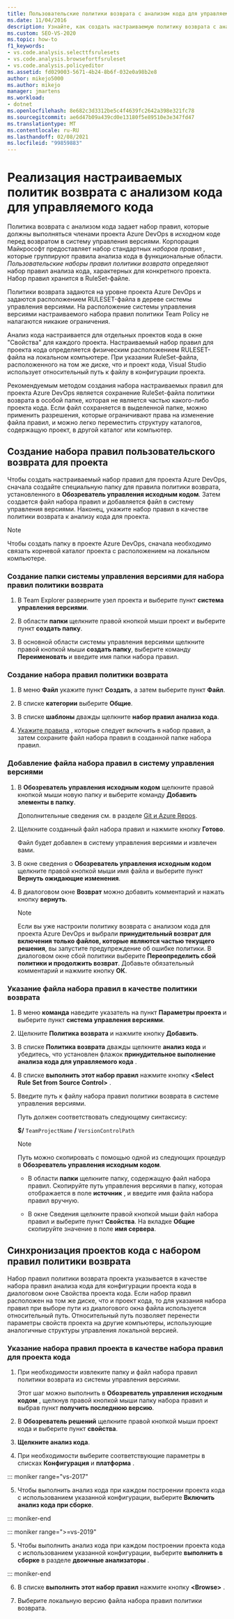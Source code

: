```yaml
---
title: Пользовательские политики возврата с анализом кода для управляемого кода
ms.date: 11/04/2016
description: Узнайте, как создать настраиваемую политику возврата с анализом кода. Узнайте, как убедиться, что управляемый код Visual Studio соответствует политике проекта Azure DevOps.
ms.custom: SEO-VS-2020
ms.topic: how-to
f1_keywords:
- vs.code.analysis.selecttfsrulesets
- vs.code.analysis.browsefortfsruleset
- vs.code.analysis.policyeditor
ms.assetid: fd029003-5671-4b24-8b6f-032e0a98b2e8
author: mikejo5000
ms.author: mikejo
manager: jmartens
ms.workload:
- dotnet
ms.openlocfilehash: 8e682c3d3312be5c4f4639fc2642a398e321fc78
ms.sourcegitcommit: ae6d47b09a439cd0e13180f5e89510e3e347fd47
ms.translationtype: MT
ms.contentlocale: ru-RU
ms.lasthandoff: 02/08/2021
ms.locfileid: "99859883"
---
```

# <a name="implement-custom-code-analysis-check-in-policies-for-managed-code"></a>Реализация настраиваемых политик возврата с анализом кода для управляемого кода

Политика возврата с анализом кода задает набор правил, которые должны выполняться членами проекта Azure DevOps в исходном коде перед возвратом в систему управления версиями. Корпорация Майкрософт предоставляет набор стандартных *наборов правил* , которые группируют правила анализа кода в функциональные области. *Пользовательские наборы правил политики возврата* определяют набор правил анализа кода, характерных для конкретного проекта. Набор правил хранится в RuleSet-файле.

Политики возврата задаются на уровне проекта Azure DevOps и задаются расположением RULESET-файла в дереве системы управления версиями. На расположение системы управления версиями настраиваемого набора правил политики Team Policy не налагаются никакие ограничения.

Анализ кода настраивается для отдельных проектов кода в окне "Свойства" для каждого проекта. Настраиваемый набор правил для проекта кода определяется физическим расположением RULESET-файла на локальном компьютере. При указании RuleSet-файла, расположенного на том же диске, что и проект кода, Visual Studio использует относительный путь к файлу в конфигурации проекта.

Рекомендуемым методом создания набора настраиваемых правил для проекта Azure DevOps является сохранение RuleSet-файла политики возврата в особой папке, которая не является частью какого-либо проекта кода. Если файл сохраняется в выделенной папке, можно применить разрешения, которые ограничивают права на изменение файла правил, и можно легко переместить структуру каталогов, содержащую проект, в другой каталог или компьютер.

## <a name="create-the-project-custom-check-in-rule-set"></a>Создание набора правил пользовательского возврата для проекта

Чтобы создать настраиваемый набор правил для проекта Azure DevOps, сначала создайте специальную папку для правила политики возврата, установленного в **Обозреватель управления исходным кодом**. Затем создается файл набора правил и добавляется файл в систему управления версиями. Наконец, укажите набор правил в качестве политики возврата к анализу кода для проекта.

> [!NOTE]
> Чтобы создать папку в проекте Azure DevOps, сначала необходимо связать корневой каталог проекта с расположением на локальном компьютере.

### <a name="to-create-the-version-control-folder-for-the-check-in-policy-rule-set"></a>Создание папки системы управления версиями для набора правил политики возврата

1. В Team Explorer разверните узел проекта и выберите пункт **система управления версиями**.

2. В области **папки** щелкните правой кнопкой мыши проект и выберите пункт **создать папку**.

3. В основной области системы управления версиями щелкните правой кнопкой мыши **создать папку**, выберите команду **Переименовать** и введите имя папки набора правил.

### <a name="to-create-the-check-in-policy-rule-set"></a>Создание набора правил политики возврата

1. В меню **Файл** укажите пункт **Создать**, а затем выберите пункт **Файл**.

2. В списке **категории** выберите **Общие**.

3. В списке **шаблоны** дважды щелкните **набор правил анализа кода**.

4. [Укажите правила](../code-quality/how-to-create-a-custom-rule-set.md) , которые следует включить в набор правил, а затем сохраните файл набора правил в созданной папке набора правил.

### <a name="to-add-the-rule-set-file-to-version-control"></a>Добавление файла набора правил в систему управления версиями

1. В **Обозреватель управления исходным кодом** щелкните правой кнопкой мыши новую папку и выберите команду **Добавить элементы в папку**.

     Дополнительные сведения см. в разделе [Git и Azure Repos](/azure/devops/repos/git/overview?view=vsts&preserve-view=true).

2. Щелкните созданный файл набора правил и нажмите кнопку **Готово**.

     Файл будет добавлен в систему управления версиями и извлечен вами.

3. В окне сведения о **Обозреватель управления исходным кодом** щелкните правой кнопкой мыши имя файла и выберите пункт **Вернуть ожидающие изменения**.

4. В диалоговом окне **Возврат** можно добавить комментарий и нажать кнопку **вернуть**.

    > [!NOTE]
    > Если вы уже настроили политику возврата с анализом кода для проекта Azure DevOps и выбрали **принудительный возврат для включения только файлов, которые являются частью текущего решения**, вы запустите предупреждение об ошибке политики. В диалоговом окне сбой политики выберите **Переопределить сбой политики и продолжить возврат**. Добавьте обязательный комментарий и нажмите кнопку **ОК**.

### <a name="to-specify-the-rule-set-file-as-the-check-in-policy"></a>Указание файла набора правил в качестве политики возврата

1. В меню **команда** наведите указатель на пункт **Параметры проекта** и выберите пункт **система управления версиями**.

2. Щелкните **Политика возврата** и нажмите кнопку **Добавить**.

3. В списке **Политика возврата** дважды щелкните **анализ кода** и убедитесь, что установлен флажок **принудительное выполнение анализа кода для управляемого кода** .

4. В списке **выполнить этот набор правил** нажмите кнопку **\<Select Rule Set from Source Control>** .

5. Введите путь к файлу набора правил политики возврата в системе управления версиями.

     Путь должен соответствовать следующему синтаксису:

     **$/** `TeamProjectName` **/** `VersionControlPath`

    > [!NOTE]
    > Путь можно скопировать с помощью одной из следующих процедур в **Обозреватель управления исходным кодом**.

    - В области **папки** щелкните папку, содержащую файл набора правил. Скопируйте путь управления версиями в папку, которая отображается в поле **источник** , и введите имя файла набора правил вручную.

    - В окне Сведения щелкните правой кнопкой мыши файл набора правил и выберите пункт **Свойства**. На вкладке **Общие** скопируйте значение в поле **имя сервера**.

## <a name="synchronize-code-projects-to-the-check-in-policy-rule-set"></a>Синхронизация проектов кода с набором правил политики возврата

Набор правил политики возврата проекта указывается в качестве набора правил анализа кода для конфигурации проекта кода в диалоговом окне Свойства проекта кода. Если набор правил расположен на том же диске, что и проект кода, то для указания набора правил при выборе пути из диалогового окна файла используется относительный путь. Относительный путь позволяет перенести параметры свойств проекта на другие компьютеры, использующие аналогичные структуры управления локальной версией.

### <a name="to-specify-a-project-rule-set-as-the-rule-set-of-a-code-project"></a>Указание набора правил проекта в качестве набора правил для проекта кода

1. При необходимости извлеките папку и файл набора правил политики возврата из системы управления версиями.

   Этот шаг можно выполнить в **Обозреватель управления исходным кодом** , щелкнув правой кнопкой мыши папку набора правил и выбрав пункт **получить последнюю версию**.

2. В **Обозреватель решений** щелкните правой кнопкой мыши проект кода и выберите пункт **свойства**.

3. **Щелкните анализ кода**.

4. При необходимости выберите соответствующие параметры в списках **Конфигурация** и **платформа** .

::: moniker range="vs-2017"

5. Чтобы выполнить анализ кода при каждом построении проекта кода с использованием указанной конфигурации, выберите **Включить анализ кода при сборке**.

::: moniker-end

::: moniker range=">=vs-2019"

5. Чтобы выполнить анализ кода при каждом построении проекта кода с использованием указанной конфигурации, выберите **выполнить в сборке** в разделе **двоичные анализаторы** .

::: moniker-end

6. В списке **выполнить этот набор правил** нажмите кнопку **\<Browse>** .

8. Выберите локальную версию файла набора правил политики возврата.
